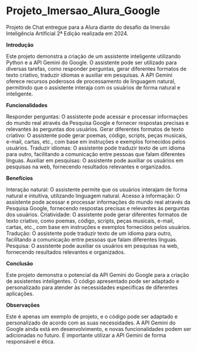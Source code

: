 # Projeto_Imersao_Alura_Google
Projeto de Chat entregue para a Alura diante do desafio da Imersão Inteligência Artificial 2ª Edição realizada em 2024.

**Introdução**

Este projeto demonstra a criação de um assistente inteligente utilizando Python e a API Gemini do Google. O assistente pode ser utilizado para diversas tarefas, como responder perguntas, gerar diferentes formatos de texto criativo, traduzir idiomas e auxiliar em pesquisas. A API Gemini oferece recursos poderosos de processamento de linguagem natural, permitindo que o assistente interaja com os usuários de forma natural e inteligente.

**Funcionalidades**

Responder perguntas: O assistente pode acessar e processar informações do mundo real através da Pesquisa Google e fornecer respostas precisas e relevantes às perguntas dos usuários.
Gerar diferentes formatos de texto criativo: O assistente pode gerar poemas, código, scripts, peças musicais, e-mail, cartas, etc., com base em instruções e exemplos fornecidos pelos usuários.
Traduzir idiomas: O assistente pode traduzir texto de um idioma para outro, facilitando a comunicação entre pessoas que falam diferentes línguas.
Auxiliar em pesquisas: O assistente pode auxiliar os usuários em pesquisas na web, fornecendo resultados relevantes e organizados.

**Benefícios**

Interação natural: O assistente permite que os usuários interajam de forma natural e intuitiva, utilizando linguagem natural.
Acesso à informação: O assistente pode acessar e processar informações do mundo real através da Pesquisa Google, fornecendo respostas precisas e relevantes às perguntas dos usuários.
Criatividade: O assistente pode gerar diferentes formatos de texto criativo, como poemas, código, scripts, peças musicais, e-mail, cartas, etc., com base em instruções e exemplos fornecidos pelos usuários.
Tradução: O assistente pode traduzir texto de um idioma para outro, facilitando a comunicação entre pessoas que falam diferentes línguas.
Pesquisa: O assistente pode auxiliar os usuários em pesquisas na web, fornecendo resultados relevantes e organizados.

**Conclusão**

Este projeto demonstra o potencial da API Gemini do Google para a criação de assistentes inteligentes. O código apresentado pode ser adaptado e personalizado para atender às necessidades específicas de diferentes aplicações.

**Observações**

Este é apenas um exemplo de projeto, e o código pode ser adaptado e personalizado de acordo com as suas necessidades.
A API Gemini do Google ainda está em desenvolvimento, e novas funcionalidades podem ser adicionadas no futuro.
É importante utilizar a API Gemini de forma responsável e ética.
